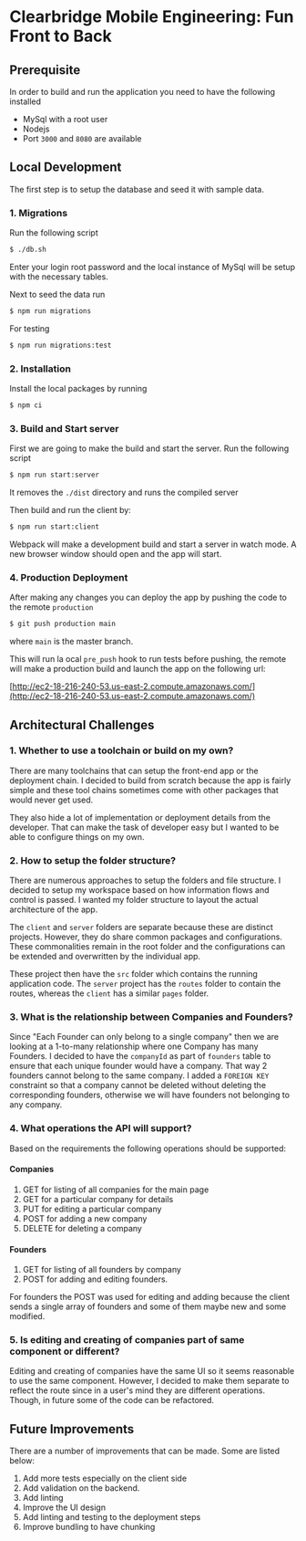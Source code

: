 # Clearbridge Mobile Engineering: Fun Front to Back

## Prerequisite

In order to build and run the application you need to have the following installed

- MySql with a root user
- Nodejs
- Port `3000` and `8080` are available

## Local Development

The first step is to setup the database and seed it with sample data.

### 1. Migrations

Run the following script

```bash
$ ./db.sh
```

Enter your login root password and the local instance of MySql will be setup with the
necessary tables.

Next to seed the data run

```bash
$ npm run migrations
```

For testing

```bash
$ npm run migrations:test
```

### 2. Installation

Install the local packages by running

```bash
$ npm ci
```

### 3. Build and Start server

First we are going to make the build and start the server. Run the following script

```bash
$ npm run start:server
```

It removes the `./dist` directory and runs the compiled server

Then build and run the client by:

```bash
$ npm run start:client
```

Webpack will make a development build and start a server in watch mode. A new browser window
should open and the app will start.

### 4. Production Deployment

After making any changes you can deploy the app by pushing the code to the remote `production`

```bash
$ git push production main
```

where `main` is the master branch.

This will run la ocal `pre_push` hook to run tests before pushing, the remote will make
a production build and launch the app on the following url:

[http://ec2-18-216-240-53.us-east-2.compute.amazonaws.com/](http://ec2-18-216-240-53.us-east-2.compute.amazonaws.com/)

## Architectural Challenges

### 1. Whether to use a toolchain or build on my own?

There are many toolchains that can setup the front-end app or the deployment chain.
I decided to build from scratch because the app is fairly simple and these tool chains
sometimes come with other packages that would never get used.

They also hide a lot of implementation or deployment details from the developer. That can
make the task of developer easy but I wanted to be able to configure things on my own.

### 2. How to setup the folder structure?

There are numerous approaches to setup the folders and file structure. I decided to setup
my workspace based on how information flows and control is passed. I wanted my folder structure
to layout the actual architecture of the app.

The `client` and `server` folders are separate because these are distinct projects. However, they do share common packages and configurations. These commonalities remain in the root folder and the configurations can be extended and overwritten by the individual app.

These project then have the `src` folder which contains the running application code. The `server` project
has the `routes` folder to contain the routes, whereas the `client` has a similar `pages` folder.

### 3. What is the relationship between Companies and Founders?

Since "Each Founder can only belong to a single company" then we are looking at a 1-to-many
relationship where one Company has many Founders. I decided to have the `companyId` as part of
`founders` table to ensure that each unique founder would have a company. That way 2 founders cannot belong to the same company. I added a `FOREIGN KEY` constraint so that a company cannot be deleted without deleting the corresponding founders, otherwise we will have founders not
belonging to any company.

### 4. What operations the API will support?

Based on the requirements the following operations should be supported:

#### Companies

1. GET for listing of all companies for the main page
2. GET for a particular company for details
3. PUT for editing a particular company
4. POST for adding a new company
5. DELETE for deleting a company

#### Founders

1. GET for listing of all founders by company
2. POST for adding and editing founders.

For founders the POST was used for editing and adding because the client sends a single array
of founders and some of them maybe new and some modified.

### 5. Is editing and creating of companies part of same component or different?

Editing and creating of companies have the same UI so it seems reasonable to use the same component. However, I decided to make them separate to reflect the route since in a user's
mind they are different operations. Though, in future some of the code can be refactored.

## Future Improvements

There are a number of improvements that can be made. Some are listed below:

1. Add more tests especially on the client side
2. Add validation on the backend.
3. Add linting
4. Improve the UI design
5. Add linting and testing to the deployment steps
6. Improve bundling to have chunking
